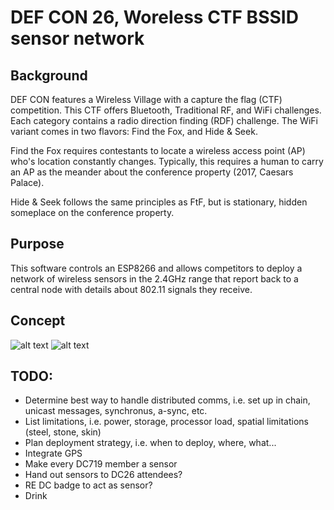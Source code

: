 # DEF CON 26, Woreless CTF BSSID sensor network

## Background

DEF CON features a Wireless Village with a capture the flag (CTF) 
competition. 
This CTF offers Bluetooth, Traditional RF, and WiFi challenges. 
Each category contains a radio direction finding (RDF) challenge.
The WiFi variant comes in two flavors: Find the Fox, and Hide & Seek.

Find the Fox requires contestants to locate a wireless access point (AP) 
who's location constantly changes. Typically, this requires a human to 
carry an AP as the meander about the conference property (2017, Caesars 
Palace).

Hide & Seek follows the same principles as FtF, but is stationary, 
hidden someplace on the conference property. 

## Purpose

This software controls an ESP8266 and allows competitors to deploy a 
network of wireless sensors in the 2.4GHz range that report back to a 
central node with details about 
802.11 signals they receive.

## Concept

![alt text](https://bitbucket.com/m1n1/dc719_wctf/src/master/img/esp8266.jpg)
![alt text](https://bitbucket.com/m1n1/dc719_wctf/src/master/img/map.png)

## TODO:

- Determine best way to handle distributed comms, i.e. set up in chain, unicast messages, synchronus, a-sync, etc.
- List limitations, i.e. power, storage, processor load, spatial limitations (steel, stone, skin)
- Plan deployment strategy, i.e. when to deploy, where, what...
- Integrate GPS
- Make every DC719 member a sensor
- Hand out sensors to DC26 attendees?
- RE DC badge to act as sensor?
- Drink



